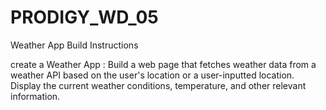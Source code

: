 # PRODIGY_WD_05
Weather App Build Instructions

create a Weather App : Build a web page that fetches weather data from a weather API based on the user's location or a user-inputted location. Display the current weather conditions, temperature, and other relevant information.
